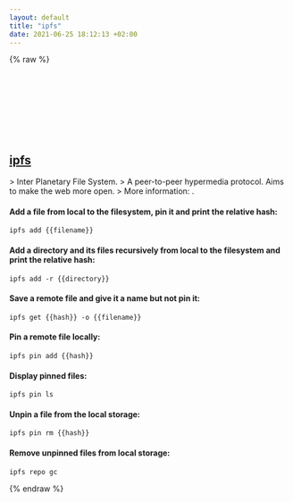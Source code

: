 ```yaml
---
layout: default
title: "ipfs"
date: 2021-06-25 18:12:13 +02:00
---
```

{% raw %}
<h2 id="ipfs">
  <a href="/en/common/ipfs.html">ipfs</a> <a href="#ipfs"><svg class="icon">
    <use href="/assets/images/unicode_sprite.svg#link" />
  </svg></a>
</h2>
> Inter Planetary File System.
> A peer-to-peer hypermedia protocol. Aims to make the web more open.
> More information: <https://ipfs.io>.

#### Add a file from local to the filesystem, pin it and print the relative hash:
```shell
ipfs add {{filename}}
```
#### Add a directory and its files recursively from local to the filesystem and print the relative hash:
```shell
ipfs add -r {{directory}}
```
#### Save a remote file and give it a name but not pin it:
```shell
ipfs get {{hash}} -o {{filename}}
```
#### Pin a remote file locally:
```shell
ipfs pin add {{hash}}
```
#### Display pinned files:
```shell
ipfs pin ls
```
#### Unpin a file from the local storage:
```shell
ipfs pin rm {{hash}}
```
#### Remove unpinned files from local storage:
```shell
ipfs repo gc
```
{% endraw %}